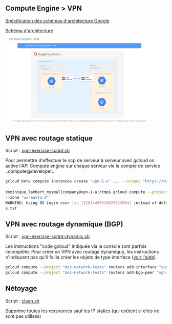 ## Compute Engine > VPN
[Spécification des schémas d'architecture Google](https://cloud.google.com/icons/?hl=fr)

[Schéma d'architecture](https://docs.google.com/presentation/d/1iRXjSArHCoLVOYanY9gIJ_lKGmUKVqvlQjHywUysRUQ/edit#slide=id.g5640b2f8e8_0_0)
![Architecture: Compute Engine](/images/Architecture_%20Compute%20Engine%20_%20VPN.png)

## VPN avec routage statique
Script : [vpn-exercise-script.sh](/gcp/compute_engine/vpn-exercise-script.sh)

Pour permettre d'effectuer le scp de serveur à serveur avec gcloud on active l'API Compute engine sur chaque serveur vie le compte de service ..compute@developer..
```bash
gcloud beta compute instances create "vpn-1-a" ... --scopes "https://www.googleapis.com/auth/compute, ..."

dominique_lambert_mysmallcompany@vpn-1-a:/tmp$ gcloud compute --project "msc-network-tests" scp e.txt vpn-2-c:/tmp 
--zone "us-east1-d"
WARNING: Using OS Login user [sa_112814495510025623904] instead of default user [dominique_lambert_mysmallcompany]
e.txt                                                                            100%    2     0.0KB/s   00:00    
```
## VPN avec routage dynamique (BGP)
Script : [vpn-exercise-script-dynamic.sh](/gcp/compute_engine/vpn-exercise-script-dynamic.sh)

Les instructions "code gcloud" indiquée via la console sont parfois incomplète. Pour créer un VPN avec routage dynamique, les instructions n'indiquent pas qu'il faille créer les objets de type interface ([voir l'aide](https://cloud.google.com/vpn/docs/how-to/creating-vpn-dynamic-routes)).

```bash
gcloud compute --project "msc-network-tests" routers add-interface "vpn-router-1" --interface-name "bgp-1" --vpn-tunnel "vpn-gateway-1-tunnel-1" --ip-address "169.254.0.1" --mask-length 30 --region "us-west1" 
gcloud compute --project "msc-network-tests" routers add-bgp-peer "vpn-router-1" --interface "bgp-1" --peer-name "bgp-2" --peer-asn "65001"  --peer-ip-address "169.254.0.2" --region "us-west1"
```
## Nétoyage
Script : [clean.sh](/gcp/compute_engine/clean.sh)

Supprime toutes les ressources sauf les IP statics (qui coûtent si elles ne sont pas utilisés)
